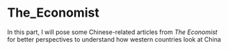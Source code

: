 # The_Economist

In this part, I will pose some Chinese-related articles from *The Economist* for better perspectives to understand how western countries look at China
